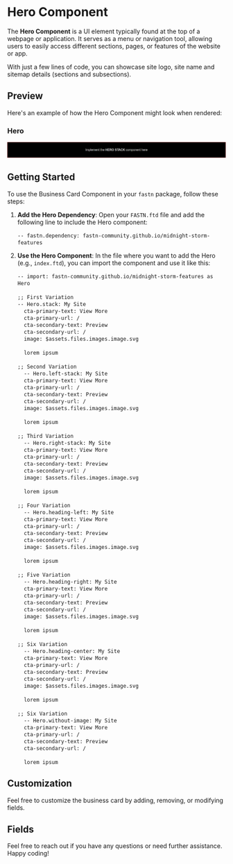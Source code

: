 # Hero Component

The **Hero Component** is a UI element typically found at the top of a webpage
or application. It serves as a menu or navigation tool, allowing users to easily 
access different sections, pages, or features of the website or app.

With just a few lines of code, you can showcase site logo, site name and sitemap
details (sections and subsections).

## Preview

Here's an example of how the Hero Component might look when rendered:

### Hero

![hero.png](.github/assets/hero.png)



## Getting Started

To use the Business Card Component in your `fastn` package, follow these steps:

1. **Add the Hero Dependency**: Open your `FASTN.ftd` file and add 
   the following line to include the Hero component:
   ```ftd
   -- fastn.dependency: fastn-community.github.io/midnight-storm-features
   ```
2. **Use the Hero Component**: In the file where you want to add 
   the Hero (e.g., `index.ftd`), you can import the component and 
   use it like this:
    ```ftd
   -- import: fastn-community.github.io/midnight-storm-features as Hero

   ;; First Variation
   -- Hero.stack: My Site
      cta-primary-text: View More
      cta-primary-url: /
      cta-secondary-text: Preview
      cta-secondary-url: /
      image: $assets.files.images.image.svg

      lorem ipsum

   ;; Second Variation
      -- Hero.left-stack: My Site
      cta-primary-text: View More
      cta-primary-url: /
      cta-secondary-text: Preview
      cta-secondary-url: /
      image: $assets.files.images.image.svg
      
      lorem ipsum

   ;; Third Variation
      -- Hero.right-stack: My Site
      cta-primary-text: View More
      cta-primary-url: /
      cta-secondary-text: Preview
      cta-secondary-url: /
      image: $assets.files.images.image.svg
      
      lorem ipsum

   ;; Four Variation
      -- Hero.heading-left: My Site
      cta-primary-text: View More
      cta-primary-url: /
      cta-secondary-text: Preview
      cta-secondary-url: /
      image: $assets.files.images.image.svg

      lorem ipsum

   ;; Five Variation
      -- Hero.heading-right: My Site
      cta-primary-text: View More
      cta-primary-url: /
      cta-secondary-text: Preview
      cta-secondary-url: /
      image: $assets.files.images.image.svg

      lorem ipsum

   ;; Six Variation
      -- Hero.heading-center: My Site
      cta-primary-text: View More
      cta-primary-url: /
      cta-secondary-text: Preview
      cta-secondary-url: /
      image: $assets.files.images.image.svg

      lorem ipsum

   ;; Six Variation
      -- Hero.without-image: My Site
      cta-primary-text: View More
      cta-primary-url: /
      cta-secondary-text: Preview
      cta-secondary-url: /
      
      lorem ipsum
   ```
   
## Customization

Feel free to customize the business card by adding, removing, or modifying 
fields.

## Fields

Feel free to reach out if you have any questions or need further assistance. Happy coding!
